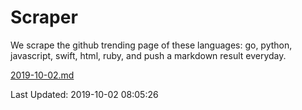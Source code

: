# Scraper

We scrape the github trending page of these languages: go, python, javascript, swift, html, ruby, and push a markdown result everyday.

[2019-10-02.md](https://github.com/henson/Scraper/blob/master/2019-10-02.md)

Last Updated: 2019-10-02 08:05:26